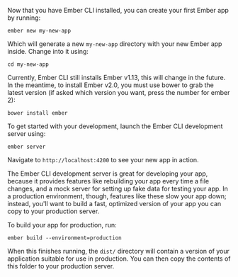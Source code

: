 Now that you have Ember CLI installed, you can create your first Ember app by
running:

```shell
ember new my-new-app
```

Which will generate a new `my-new-app` directory with your new Ember app inside. Change into it using:

```shell
cd my-new-app
```

Currently, Ember CLI still installs Ember v1.13, this will change in the future. In the meantime, to install Ember v2.0, you must use bower to grab the latest version (if asked which version you want, press the number for ember 2):

```shell
bower install ember
```

To get started with your development, launch the Ember CLI development server using:

```shell
ember server
```

Navigate to `http://localhost:4200` to see your new app in action.

The Ember CLI development server is great for developing your app, because it
provides features like rebuilding your app every time a file changes, and a
mock server for setting up fake data for testing your app. In a production
environment, though, features like these slow your app down; instead, you'll
want to build a fast, optimized version of your app you can copy to your
production server.

To build your app for production, run:

```shell
ember build --environment=production
```

When this finishes running, the `dist/` directory will contain a version of your
application suitable for use in production. You can then copy the contents of
this folder to your production server.

